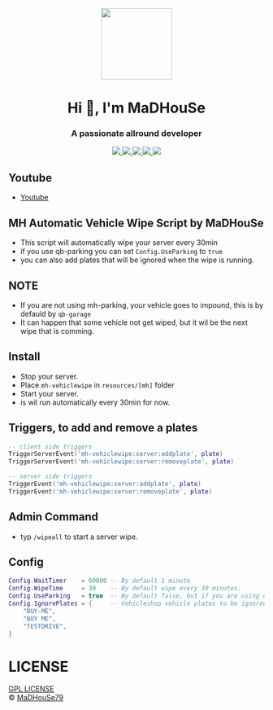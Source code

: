 <p align="center">
    <img width="140" src="https://icons.iconarchive.com/icons/iconarchive/red-orb-alphabet/128/Letter-M-icon.png" />  
    <h1 align="center">Hi 👋, I'm MaDHouSe</h1>
    <h3 align="center">A passionate allround developer </h3>    
</p>

<p align="center">
  <a href="https://github.com/MH-Scripts/mh-vehiclewipe/issues">
    <img src="https://img.shields.io/github/issues/MH-Scripts/mh-vehiclewipe"/> 
  </a>
  <a href="https://github.com/MH-Scripts/mh-vehiclewipe/watchers">
    <img src="https://img.shields.io/github/watchers/MH-Scripts/mh-vehiclewipe"/> 
  </a> 
  <a href="https://github.com/MH-Scripts/mh-vehiclewipe/network/members">
    <img src="https://img.shields.io/github/forks/MH-Scripts/mh-vehiclewipe"/> 
  </a>  
  <a href="https://github.com/MH-Scripts/mh-vehiclewipe/stargazers">
    <img src="https://img.shields.io/github/stars/MH-Scripts/mh-vehiclewipe?color=white"/> 
  </a>
  <a href="https://github.com/MH-Scripts/mh-vehiclewipe/blob/main/LICENSE">
    <img src="https://img.shields.io/github/license/MH-Scripts/mh-vehiclewipe?color=black"/> 
  </a>      
</p>

## Youtube
- [Youtube](https://www.youtube.com/@MaDHouSe79)

## MH Automatic Vehicle Wipe Script by MaDHouSe
- This script will automatically wipe your server every 30min
- if you use qb-parking you can set `Config.UseParking` to `true`
- you can also add plates that will be ignored when the wipe is running.

## NOTE 
- If you are not using mh-parking, your vehicle goes to impound, this is by defauld by `qb-garage`
- It can happen that some vehicle not get wiped, but it wil be the next wipe that is comming.

## Install
- Stop your server.
- Place `mh-vehiclewipe` in `resources/[mh]` folder 
- Start your server.
- is wil run automatically every 30min for now.

## Triggers, to add and remove a plates
```lua
-- client side triggers
TriggerServerEvent('mh-vehiclewipe:server:addplate', plate)
TriggerServerEvent('mh-vehiclewipe:server:removeplate', plate)
```

```lua
-- server side triggers
TriggerEvent('mh-vehiclewipe:server:addplate', plate)
TriggerEvent('mh-vehiclewipe:server:removeplate', plate)
```

## Admin Command
- typ `/wipeall` to start a server wipe.

## Config
```lua
Config.WaitTimer    = 60000 -- By default 1 minute
Config.WipeTime     = 30    -- By default wipe every 30 minutes.
Config.UseParking   = true  -- By default false, but if you are using qb-parking set this true
Config.IgnorePlates = {     -- Vehicleshop vehicle plates to be ignored for wipe.
    "BUY-ME", 
    "BUY ME", 
    "TESTDRIVE",
}
```

# LICENSE
[GPL LICENSE](./LICENSE)<br />
&copy; [MaDHouSe79](https://www.youtube.com/@MaDHouSe79)
